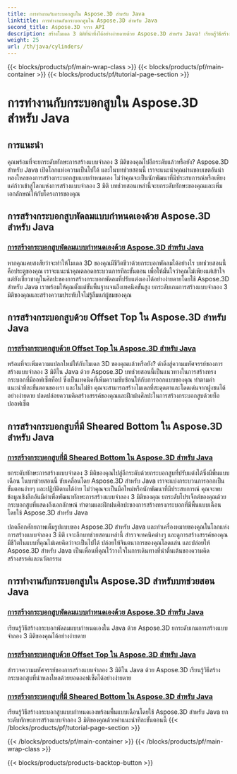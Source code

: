 ```yaml
---
title: การทำงานกับกระบอกสูบใน Aspose.3D สำหรับ Java
linktitle: การทำงานกับกระบอกสูบใน Aspose.3D สำหรับ Java
second_title: Aspose.3D จาวา API
description: สร้างโมเดล 3 มิติที่น่าทึ่งได้อย่างง่ายดายด้วย Aspose.3D สำหรับ Java! เรียนรู้วิธีสร้างกระบอกสูบพัดลม กระบอกสูบออฟเซ็ตท็อป และกระบอกสูบด้านล่างแบบเฉือนพร้อมบทช่วยสอน
weight: 25
url: /th/java/cylinders/
---
```


{{< blocks/products/pf/main-wrap-class >}}
{{< blocks/products/pf/main-container >}}
{{< blocks/products/pf/tutorial-page-section >}}

# การทำงานกับกระบอกสูบใน Aspose.3D สำหรับ Java

## การแนะนำ

คุณพร้อมที่จะยกระดับทักษะการสร้างแบบจำลอง 3 มิติของคุณไปอีกระดับแล้วหรือยัง? Aspose.3D สำหรับ Java เปิดโลกแห่งความเป็นไปได้ และในบทช่วยสอนนี้ เราจะแนะนำคุณผ่านขอบเขตอันน่าหลงใหลของการสร้างกระบอกสูบแบบกำหนดเอง ไม่ว่าคุณจะเป็นนักพัฒนาที่มีประสบการณ์หรือเพียงแค่ก้าวเข้าสู่โลกแห่งการสร้างแบบจำลอง 3 มิติ บทช่วยสอนเหล่านี้จะยกระดับทักษะของคุณและเพิ่มเอกลักษณ์ให้กับโครงการของคุณ

## การสร้างกระบอกสูบพัดลมแบบกำหนดเองด้วย Aspose.3D สำหรับ Java

### [การสร้างกระบอกสูบพัดลมแบบกำหนดเองด้วย Aspose.3D สำหรับ Java](./creating-fan-cylinders/)

หากคุณเคยสงสัยว่าจะทำให้โมเดล 3D ของคุณมีชีวิตชีวาด้วยกระบอกพัดลมได้อย่างไร บทช่วยสอนนี้คือประตูของคุณ เราจะแนะนำคุณตลอดกระบวนการทีละขั้นตอน เพื่อให้มั่นใจว่าคุณไม่เพียงแต่เข้าใจ แต่ยังเชี่ยวชาญในศิลปะของการสร้างกระบอกพัดลมที่ปรับแต่งเองได้อย่างง่ายดายโดยใช้ Aspose.3D สำหรับ Java เราพร้อมให้คุณตั้งแต่ขั้นพื้นฐานจนถึงเทคนิคขั้นสูง ยกระดับเกมการสร้างแบบจำลอง 3 มิติของคุณและสร้างความประทับใจไม่รู้ลืมแก่ผู้ชมของคุณ

## การสร้างกระบอกสูบด้วย Offset Top ใน Aspose.3D สำหรับ Java

### [การสร้างกระบอกสูบด้วย Offset Top ใน Aspose.3D สำหรับ Java](./creating-cylinders-with-offset-top/)

พร้อมที่จะเพิ่มความแปลกใหม่ให้กับโมเดล 3D ของคุณแล้วหรือยัง? ดำดิ่งสู่ความมหัศจรรย์ของการสร้างแบบจำลอง 3 มิติใน Java ด้วย Aspose.3D บทช่วยสอนนี้เป็นแนวทางในการสร้างทรงกระบอกที่มีออฟเซ็ตท็อป ซึ่งเป็นเทคนิคที่เพิ่มความซับซ้อนให้กับการออกแบบของคุณ ทำตามคำแนะนำทีละขั้นตอนของเรา และในไม่ช้า คุณจะสามารถสร้างโมเดลที่สะดุดตาและโดดเด่นจากฝูงชนได้อย่างง่ายดาย ปลดปล่อยความคิดสร้างสรรค์ของคุณและฝึกฝนศิลปะในการสร้างกระบอกสูบด้วยท็อปออฟเซ็ต

## การสร้างกระบอกสูบที่มี Sheared Bottom ใน Aspose.3D สำหรับ Java

### [การสร้างกระบอกสูบที่มี Sheared Bottom ใน Aspose.3D สำหรับ Java](./creating-cylinders-with-sheared-bottom/)

ยกระดับทักษะการสร้างแบบจำลอง 3 มิติของคุณไปสู่อีกระดับด้วยกระบอกสูบที่ปรับแต่งได้ซึ่งมีพื้นแบบเฉือน ในบทช่วยสอนนี้ ขับเคลื่อนโดย Aspose.3D สำหรับ Java เราจะแบ่งกระบวนการออกเป็นขั้นตอนง่ายๆ และปฏิบัติตามได้ง่าย ไม่ว่าคุณจะเป็นมือใหม่หรือนักพัฒนาที่มีประสบการณ์ คุณจะพบข้อมูลเชิงลึกอันมีค่าเพื่อพัฒนาทักษะการสร้างแบบจำลอง 3 มิติของคุณ ยกระดับโปรเจ็กต์ของคุณด้วยกระบอกสูบที่แสดงถึงเอกลักษณ์ ทำตามและฝึกฝนศิลปะของการสร้างทรงกระบอกที่มีพื้นแบบเฉือนโดยใช้ Aspose.3D สำหรับ Java

ปลดล็อกศักยภาพเต็มรูปแบบของ Aspose.3D สำหรับ Java และทำเครื่องหมายของคุณในโลกแห่งการสร้างแบบจำลอง 3 มิติ เจาะลึกบทช่วยสอนเหล่านี้ สำรวจเทคนิคต่างๆ และดูการสร้างสรรค์ของคุณมีชีวิตในแบบที่คุณไม่เคยคิดว่าจะเป็นไปได้ ปล่อยให้จินตนาการของคุณโลดแล่น และปล่อยให้ Aspose.3D สำหรับ Java เป็นเพื่อนที่คุณไว้วางใจในการเดินทางที่น่าตื่นเต้นของความคิดสร้างสรรค์และนวัตกรรม
## การทำงานกับกระบอกสูบใน Aspose.3D สำหรับบทช่วยสอน Java
### [การสร้างกระบอกสูบพัดลมแบบกำหนดเองด้วย Aspose.3D สำหรับ Java](./creating-fan-cylinders/)
เรียนรู้วิธีสร้างกระบอกพัดลมแบบกำหนดเองใน Java ด้วย Aspose.3D ยกระดับเกมการสร้างแบบจำลอง 3 มิติของคุณได้อย่างง่ายดาย
### [การสร้างกระบอกสูบด้วย Offset Top ใน Aspose.3D สำหรับ Java](./creating-cylinders-with-offset-top/)
สำรวจความมหัศจรรย์ของการสร้างแบบจำลอง 3 มิติใน Java ด้วย Aspose.3D เรียนรู้วิธีสร้างกระบอกสูบที่น่าหลงใหลด้วยยอดออฟเซ็ตได้อย่างง่ายดาย
### [การสร้างกระบอกสูบที่มี Sheared Bottom ใน Aspose.3D สำหรับ Java](./creating-cylinders-with-sheared-bottom/)
เรียนรู้วิธีสร้างกระบอกสูบแบบกำหนดเองพร้อมพื้นแบบเฉือนโดยใช้ Aspose.3D สำหรับ Java ยกระดับทักษะการสร้างแบบจำลอง 3 มิติของคุณด้วยคำแนะนำทีละขั้นตอนนี้
{{< /blocks/products/pf/tutorial-page-section >}}

{{< /blocks/products/pf/main-container >}}
{{< /blocks/products/pf/main-wrap-class >}}

{{< blocks/products/products-backtop-button >}}
